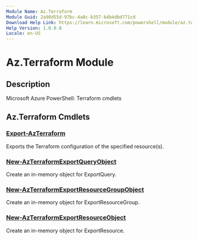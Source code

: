 ```yaml
---
Module Name: Az.Terraform
Module Guid: 2a98d55d-97bc-4a8c-b357-b4b4dbd771cd
Download Help Link: https://learn.microsoft.com/powershell/module/az.terraform
Help Version: 1.0.0.0
Locale: en-US
---
```


# Az.Terraform Module
## Description
Microsoft Azure PowerShell: Terraform cmdlets

## Az.Terraform Cmdlets
### [Export-AzTerraform](Export-AzTerraform.md)
Exports the Terraform configuration of the specified resource(s).

### [New-AzTerraformExportQueryObject](New-AzTerraformExportQueryObject.md)
Create an in-memory object for ExportQuery.

### [New-AzTerraformExportResourceGroupObject](New-AzTerraformExportResourceGroupObject.md)
Create an in-memory object for ExportResourceGroup.

### [New-AzTerraformExportResourceObject](New-AzTerraformExportResourceObject.md)
Create an in-memory object for ExportResource.

